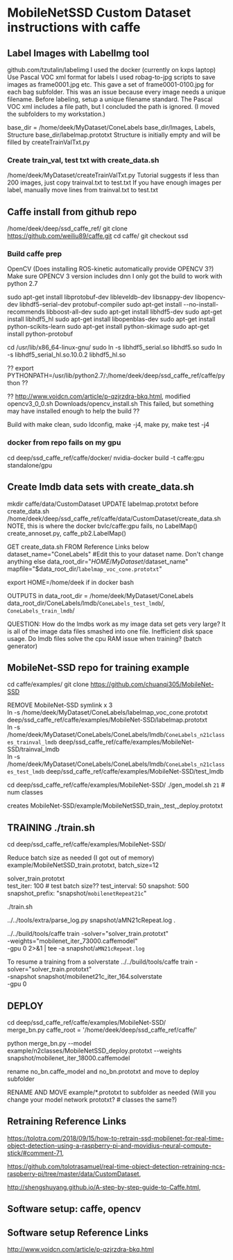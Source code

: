 # MobileNetSSD Custom Dataset instructions with caffe

## Label Images with LabelImg tool
github.com/tzutalin/labelimg 
I used the docker (currently on kxps laptop) 
Use Pascal VOC xml format for labels 
I used robag-to-jpg scripts to save images as frame0001.jpg etc. 
This gave a set of frame0001-0100.jpg for each bag subfolder. 
This was an issue because every image needs a unique filename. 
Before labeling, setup a unique filename standard. 
The Pascal VOC xml includes a file path, but I concluded the path is ignored. 
(I moved the subfolders to my workstation.) 

base_dir = /home/deek/MyDataset/ConeLabels 
base_dir/Images, Labels, Structure 
base_dir/labelmap.prototxt 
Structure is initially empty and will be filled by createTrainValTxt.py 

### Create train_val, test txt with create_data.sh
/home/deek/MyDataset/createTrainValTxt.py 
Tutorial suggests if less than 200 images, just copy trainval.txt to test.txt 
If you have enough images per label, manually move lines from trainval.txt to test.txt

## Caffe install from github repo
/home/deek/deep/ssd_caffe_ref/
git clone https://github.com/weiliu89/caffe.git
cd caffe/
git checkout ssd

### Build caffe prep
OpenCV (Does installing ROS-kinetic automatically provide OPENCV 3?)
Make sure OPENCV 3 version includes dnn
I only got the build to work with python 2.7

sudo apt-get install libprotobuf-dev libleveldb-dev libsnappy-dev libopencv-dev libhdf5-serial-dev protobuf-compiler
sudo apt-get install --no-install-recommends libboost-all-dev
sudo apt-get install libhdf5-dev
sudo apt-get install libhdf5_hl
sudo apt-get install libopenblas-dev
sudo apt-get install python-scikits-learn
sudo apt-get install python-skimage
sudo apt-get install python-protobuf

cd /usr/lib/x86_64-linux-gnu/
sudo ln -s libhdf5_serial.so libhdf5.so
sudo ln -s libhdf5_serial_hl.so.10.0.2 libhdf5_hl.so

??
export PYTHONPATH=/usr/lib/python2.7/:/home/deek/deep/ssd_caffe_ref/caffe/python
??

??
http://www.voidcn.com/article/p-qzjrzdra-bkq.html, modified opencv3_0_0.sh
Downloads/opencv_install.sh
This failed, but something may have installed enough to help the build
??


Build with make clean, sudo ldconfig, make -j4, make py, make test -j4

### docker from repo fails on my gpu
cd deep/ssd_caffe_ref/caffe/docker/
nvidia-docker build -t caffe:gpu standalone/gpu

## Create lmdb data sets with create_data.sh
mkdir caffe/data/CustomDataset
UPDATE labelmap.prototxt before create_data.sh  
/home/deek/deep/ssd_caffe_ref/caffe/data/CustomDataset/create_data.sh  
NOTE, this is where the docker bvlc/caffe:gpu fails, no LabelMap()
create_annoset.py, caffe_pb2.LabelMap()

GET create_data.sh FROM Reference Links below 
dataset_name="ConeLabels" #Edit this to your dataset name. Don't change anything else
data_root_dir="$HOME/MyDataset/$dataset_name"
mapfile="$data_root_dir/`labelmap_voc_cone.prototxt`"

export HOME=/home/deek if in docker bash

OUTPUTS in data_root_dir = /home/deek/MyDataset/ConeLabels
data_root_dir/ConeLabels/lmdb/`ConeLabels_test_lmdb`/, `ConeLabels_train_lmdb`/

QUESTION: How do the lmdbs work as my image data set gets very large?
It is all of the image data files smashed into one file. Inefficient disk space usage.
Do lmdb files solve the cpu RAM issue when training? (batch generator)

## MobileNet-SSD repo for training example
cd caffe/examples/
git clone https://github.com/chuanqi305/MobileNet-SSD

REMOVE MobileNet-SSD symlink x 3  
ln -s /home/deek/MyDataset/ConeLabels/labelmap_voc_cone.prototxt deep/ssd_caffe_ref/caffe/examples/MobileNet-SSD/labelmap.prototxt  
ln -s /home/deek/MyDataset/ConeLabels/ConeLabels/lmdb/`ConeLabels_n21classes_trainval_lmdb` deep/ssd_caffe_ref/caffe/examples/MobileNet-SSD/trainval_lmdb  
ln -s /home/deek/MyDataset/ConeLabels/ConeLabels/lmdb/`ConeLabels_n21classes_test_lmdb` deep/ssd_caffe_ref/caffe/examples/MobileNet-SSD/test_lmdb  

cd deep/ssd_caffe_ref/caffe/examples/MobileNet-SSD/
./gen_model.sh `21` # num classes  

creates MobileNet-SSD/example/MobileNetSSD_train,_test,_deploy.prototxt

## TRAINING ./train.sh
cd deep/ssd_caffe_ref/caffe/examples/MobileNet-SSD/  

Reduce batch size as needed (I got out of memory)
example/MobileNetSSD_train.prototxt, batch_size=12

solver_train.prototxt  
test_iter: 100 # test batch size??
test_interval: 50
snapshot: 500
snapshot_prefix: "snapshot/`mobilenetRepeat21c`"


./train.sh  

../../tools/extra/parse_log.py snapshot/aMN21cRepeat.log .  

../../build/tools/caffe train -solver="solver_train.prototxt" \
-weights="mobilenet_iter_73000.caffemodel" \
-gpu 0 2>&1 | tee -a snapshot/`aMN21cRepeat.log`

To resume a training from a solverstate
../../build/tools/caffe train -solver="solver_train.prototxt" \
-snapshot snapshot/mobilenet21c_iter_164.solverstate \
-gpu 0

## DEPLOY
cd deep/ssd_caffe_ref/caffe/examples/MobileNet-SSD/  
merge_bn.py
caffe_root = '/home/deek/deep/ssd_caffe_ref/caffe/'

python merge_bn.py --model example/n2classes/MobileNetSSD_deploy.prototxt --weights snapshot/mobilenet_iter_18000.caffemodel

rename no_bn.caffe_model and no_bn.prototxt and move to deploy subfolder

RENAME AND MOVE example/*.prototxt to subfolder as needed
(Will you change your model network prototxt? # classes the same?)

## Retraining Reference Links
https://tolotra.com/2018/09/15/how-to-retrain-ssd-mobilenet-for-real-time-object-detection-using-a-raspberry-pi-and-movidius-neural-compute-stick/#comment-71, 

https://github.com/tolotrasamuel/real-time-object-detection-retraining-ncs-raspberry-pi/tree/master/data/CustomDataset, 

http://shengshuyang.github.io/A-step-by-step-guide-to-Caffe.html, 

## Software setup: caffe, opencv


## Software setup Reference Links
http://www.voidcn.com/article/p-qzjrzdra-bkq.html
